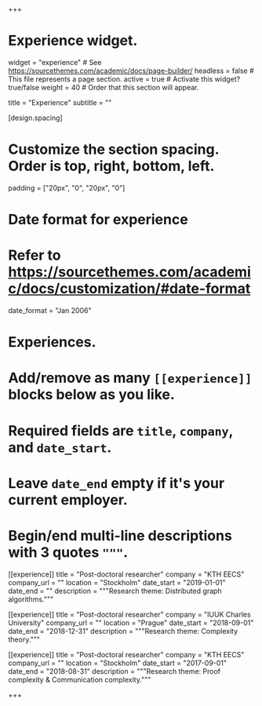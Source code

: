 +++
# Experience widget.
widget = "experience"  # See https://sourcethemes.com/academic/docs/page-builder/
headless = false  # This file represents a page section.
active = true  # Activate this widget? true/false
weight = 40  # Order that this section will appear.

title = "Experience"
subtitle = ""

[design.spacing]
  # Customize the section spacing. Order is top, right, bottom, left.
  padding = ["20px", "0", "20px", "0"]

# Date format for experience
#   Refer to https://sourcethemes.com/academic/docs/customization/#date-format
date_format = "Jan 2006"

# Experiences.
#   Add/remove as many `[[experience]]` blocks below as you like.
#   Required fields are `title`, `company`, and `date_start`.
#   Leave `date_end` empty if it's your current employer.
#   Begin/end multi-line descriptions with 3 quotes `"""`.
[[experience]]
  title = "Post-doctoral researcher"
  company = "KTH EECS"
  company_url = ""
  location = "Stockholm"
  date_start = "2019-01-01"
  date_end = ""
  description = """Research theme: Distributed graph algorithms."""

[[experience]]
  title = "Post-doctoral researcher"
  company = "IUUK Charles University"
  company_url = ""
  location = "Prague"
  date_start = "2018-09-01"
  date_end = "2018-12-31"
  description = """Research theme: Complexity theory."""

[[experience]]
  title = "Post-doctoral researcher"
  company = "KTH EECS"
  company_url = ""
  location = "Stockholm"
  date_start = "2017-09-01"
  date_end = "2018-08-31"
  description = """Research theme: Proof complexity & Communication complexity."""

+++
